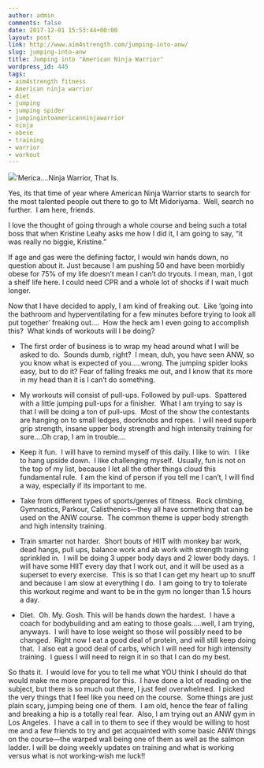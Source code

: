 ```yaml
---
author: admin
comments: false
date: 2017-12-01 15:53:44+00:00
layout: post
link: http://www.aim4strength.com/jumping-into-anw/
slug: jumping-into-anw
title: Jumping into "American Ninja Warrior"
wordpress_id: 445
tags:
- aim4strength fitness
- American ninja warrior
- diet
- jumping
- jumping spider
- jumpingintoamericanninjawarrior
- ninja
- obese
- training
- warrior
- workout
---
```


![](http://www.aim4strength.com/wp-content/uploads/2017/12/ANW-logo-american-ninja-warrior-39681258-500-281.jpg)‘Merica….Ninja Warrior, That Is.

Yes, its that time of year where American Ninja Warrior starts to search for the most talented people out there to go to Mt Midoriyama.  Well, search no further.  I am here, friends.

I love the thought of going through a whole course and being such a total boss that when Kristine Leahy asks me how I did it, I am going to say, “it was really no biggie, Kristine.”

If age and gas were the defining factor, I would win hands down, no question about it. Just because I am pushing 50 and have been morbidly obese for 75% of my life doesn’t mean I can’t do tryouts. I mean, man, I got a shelf life here. I could need CPR and a whole lot of shocks if I wait much longer.

Now that I have decided to apply, I am kind of freaking out.  Like ‘going into the bathroom and hyperventilating for a few minutes before trying to look all put together’ freaking out.…  How the heck am I even going to accomplish this?  What kinds of workouts will I be doing?



 	
  * The first order of business is to wrap my head around what I will be asked to do.  Sounds dumb, right?  I mean, duh, you have seen ANW, so you know what is expected of you…..wrong. The jumping spider looks easy, but to do it? Fear of falling freaks me out, and I know that its more in my head than it is I can’t do something.

 	
  * My workouts will consist of pull-ups. Followed by pull-ups.  Spattered with a little jumping pull-ups for a finisher.  What I am trying to say is that I will be doing a ton of pull-ups.  Most of the show the contestants are hanging on to small ledges, doorknobs and ropes.  I will need superb grip strength, insane upper body strength and high intensity training for sure….Oh crap, I am in trouble….

 	
  * Keep it fun.  I will have to remind myself of this daily. I like to win.  I like to hang upside down.  I like challenging myself.  Usually, fun is not on the top of my list, because I let all the other things cloud this fundamental rule.  I am the kind of person if you tell me I can’t, I will find a way, especially if its important to me.

 	
  * Take from different types of sports/genres of fitness.  Rock climbing, Gymnastics, Parkour, Calisthenics—they all have something that can be used on the ANW course.  The common theme is upper body strength and high intensity training.

 	
  * Train smarter not harder.  Short bouts of HIIT with monkey bar work, dead hangs, pull ups, balance work and ab work with strength training sprinkled in.  I will be doing 3 upper body days and 2 lower body days.  I will have some HIIT every day that I work out, and it will be used as a superset to every exercise.  This is so that I can get my heart up to snuff and because I am slow at everything I do.  I am going to try to tolerate this workout regime and want to be in the gym no longer than 1.5 hours a day.

 	
  * Diet.  Oh. My. Gosh. This will be hands down the hardest.  I have a coach for bodybuilding and am eating to those goals…..well, I am trying, anyways.  I will have to lose weight so those will possibly need to be changed.  Right now I eat a good deal of protein, and will still keep doing that.  I also eat a good deal of carbs, which I will need for high intensity training.  I guess I will need to reign it in so that I can do my best.


So thats it.  I would love for you to tell me what YOU think I should do that would make me more prepared for this.  I have done a lot of reading on the subject, but there is so much out there, I just feel overwhelmed.  I picked the very things that I feel like you need on the course.  Some things are just plain scary, jumping being one of them.  I am old, hence the fear of falling and breaking a hip is a totally real fear.  Also, I am trying out an ANW gym in Los Angeles.  I have a call in to them to see if they would be willing to host me and a few friends to try and get acquainted with some basic ANW things on the course—the warped wall being one of them as well as the salmon ladder. I will be doing weekly updates on training and what is working versus what is not working-wish me luck!!


